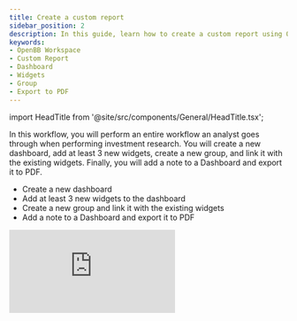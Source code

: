 ```yaml
---
title: Create a custom report
sidebar_position: 2
description: In this guide, learn how to create a custom report using OpenBB Workspace, including creating a new dashboard, adding widgets, creating a group, and exporting to PDF.
keywords:
- OpenBB Workspace
- Custom Report
- Dashboard
- Widgets
- Group
- Export to PDF
---
```


import HeadTitle from '@site/src/components/General/HeadTitle.tsx';

<HeadTitle title="Create a custom report | OpenBB Workspace Docs" />

In this workflow, you will perform an entire workflow an analyst goes through when performing investment research. You will create a new dashboard, add at least 3 new widgets, create a new group, and link it with the existing widgets. Finally, you will add a note to a Dashboard and export it to PDF.

- Create a new dashboard
- Add at least 3 new widgets to the dashboard
- Create a new group and link it with the existing widgets
- Add a note to a Dashboard and export it to PDF

<div style={{display: 'flex', justifyContent: 'center'}}>
    <iframe
        style={{width: '800px', height: '450px', display: 'block', margin: '0 auto'}}
        src="https://www.youtube.com/embed/rejIyOwFYHk?si=HwYZat019C_I7-Sv"
        title="YouTube video player"
        frameBorder="0"
        allow="accelerometer; autoplay; clipboard-write; encrypted-media; gyroscope; picture-in-picture; web-share"
    />
</div>
